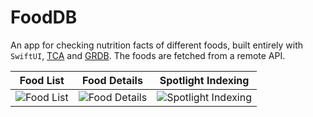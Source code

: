 # FoodDB
An app for checking nutrition facts of different foods, built entirely with `SwiftUI`, [TCA](https://github.com/pointfreeco/swift-composable-architecture) and [GRDB](https://github.com/groue/GRDB.swift). 
The foods are fetched from a remote API.

| Food List | Food Details | Spotlight Indexing |
| ------------- | ------------- | ------------- |
| ![Food List](https://github.com/vykut/FoodDB/assets/29523833/a05185e2-5499-482a-a094-8fde3e561d1f) | ![Food Details](https://github.com/vykut/FoodDB/assets/29523833/4c7c75a4-63ff-4390-bc6e-d9686bfd8332) | ![Spotlight Indexing](https://github.com/vykut/FoodDB/assets/29523833/88c9dfb7-df11-4d75-802c-3831af5aeef3) |
